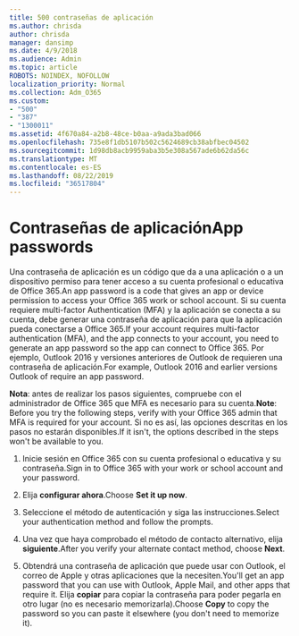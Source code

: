 ```yaml
---
title: 500 contraseñas de aplicación
ms.author: chrisda
author: chrisda
manager: dansimp
ms.date: 4/9/2018
ms.audience: Admin
ms.topic: article
ROBOTS: NOINDEX, NOFOLLOW
localization_priority: Normal
ms.collection: Adm_O365
ms.custom:
- "500"
- "387"
- "1300011"
ms.assetid: 4f670a84-a2b8-48ce-b0aa-a9ada3bad066
ms.openlocfilehash: 735e8f1db5107b502c5624689cb38abfbec04502
ms.sourcegitcommit: 1d98db8acb9959aba3b5e308a567ade6b62da56c
ms.translationtype: MT
ms.contentlocale: es-ES
ms.lasthandoff: 08/22/2019
ms.locfileid: "36517804"
---
```

# <a name="app-passwords"></a><span data-ttu-id="ed54a-102">Contraseñas de aplicación</span><span class="sxs-lookup"><span data-stu-id="ed54a-102">App passwords</span></span>

<span data-ttu-id="ed54a-103">Una contraseña de aplicación es un código que da a una aplicación o a un dispositivo permiso para tener acceso a su cuenta profesional o educativa de Office 365.</span><span class="sxs-lookup"><span data-stu-id="ed54a-103">An app password is a code that gives an app or device permission to access your Office 365 work or school account.</span></span> <span data-ttu-id="ed54a-104">Si su cuenta requiere multi-factor Authentication (MFA) y la aplicación se conecta a su cuenta, debe generar una contraseña de aplicación para que la aplicación pueda conectarse a Office 365.</span><span class="sxs-lookup"><span data-stu-id="ed54a-104">If your account requires multi-factor authentication (MFA), and the app connects to your account, you need to generate an app password so the app can connect to Office 365.</span></span> <span data-ttu-id="ed54a-105">Por ejemplo, Outlook 2016 y versiones anteriores de Outlook de requieren una contraseña de aplicación.</span><span class="sxs-lookup"><span data-stu-id="ed54a-105">For example, Outlook 2016 and earlier versions Outlook of require an app password.</span></span>

 <span data-ttu-id="ed54a-106">**Nota**: antes de realizar los pasos siguientes, compruebe con el administrador de Office 365 que MFA es necesario para su cuenta.</span><span class="sxs-lookup"><span data-stu-id="ed54a-106">**Note**: Before you try the following steps, verify with your Office 365 admin that MFA is required for your account.</span></span> <span data-ttu-id="ed54a-107">Si no es así, las opciones descritas en los pasos no estarán disponibles.</span><span class="sxs-lookup"><span data-stu-id="ed54a-107">If it isn't, the options described in the steps won't be available to you.</span></span>

1. <span data-ttu-id="ed54a-108">Inicie sesión en Office 365 con su cuenta profesional o educativa y su contraseña.</span><span class="sxs-lookup"><span data-stu-id="ed54a-108">Sign in to Office 365 with your work or school account and your password.</span></span>

2. <span data-ttu-id="ed54a-109">Elija **configurar ahora**.</span><span class="sxs-lookup"><span data-stu-id="ed54a-109">Choose **Set it up now**.</span></span>

3. <span data-ttu-id="ed54a-110">Seleccione el método de autenticación y siga las instrucciones.</span><span class="sxs-lookup"><span data-stu-id="ed54a-110">Select your authentication method and follow the prompts.</span></span>

4. <span data-ttu-id="ed54a-111">Una vez que haya comprobado el método de contacto alternativo, elija **siguiente**.</span><span class="sxs-lookup"><span data-stu-id="ed54a-111">After you verify your alternate contact method, choose **Next**.</span></span>

5. <span data-ttu-id="ed54a-112">Obtendrá una contraseña de aplicación que puede usar con Outlook, el correo de Apple y otras aplicaciones que la necesiten.</span><span class="sxs-lookup"><span data-stu-id="ed54a-112">You'll get an app password that you can use with Outlook, Apple Mail, and other apps that require it.</span></span> <span data-ttu-id="ed54a-113">Elija **copiar** para copiar la contraseña para poder pegarla en otro lugar (no es necesario memorizarla).</span><span class="sxs-lookup"><span data-stu-id="ed54a-113">Choose **Copy** to copy the password so you can paste it elsewhere (you don't need to memorize it).</span></span>
